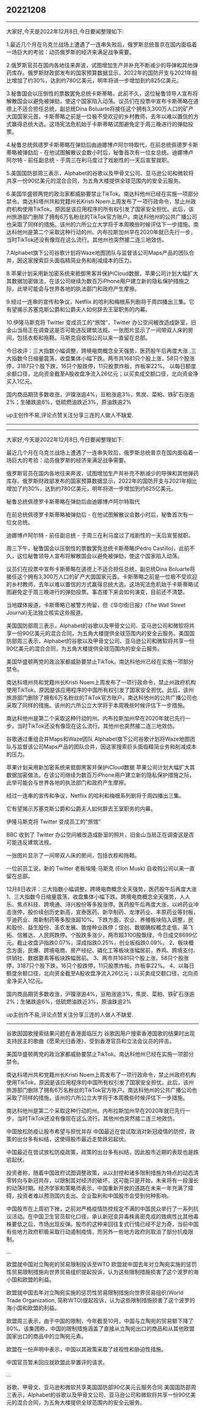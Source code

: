 ## 20221208

---

大家好,今天是2022年12月8日,今日要闻整理如下:

1.最近几个月在乌克兰战场上遭遇了一连串失败后，俄罗斯总统普京在国内面临着一场巨大的考验：动员俄罗斯的经济来满足战争需要。

2.俄罗斯官员在国内各地往来奔波，试图增加生产并补充不断减少的导弹和其他弹药库存。俄罗斯财政部发布的国家预算数据显示，2022年的国防开支与2021年相比增加了约30%，达到约780亿美元，明年将进一步增加到约825亿美元。

3.秘鲁国会以压倒性的票数罢免总统卡斯蒂略，此前不久，这位秘鲁领导人宣布将解散国会以避免被弹劾，使这个国家陷入动荡。议员们在投票中宣布卡斯蒂略在道德上不适合担任总统，副总统Dina Boluarte将接任这个拥有3,300万人口的矿产大国国家元首。卡斯蒂略之前是一位极不受欢迎的乡村教师，去年以难以置信的方式赢得总统大选。这场宪法危机始于卡斯蒂略试图避免定于周三晚进行的弹劾投票。

4.秘鲁总统佩德罗卡斯蒂略在弹劾后由迪娜博卢阿尔特取代，在前总统佩德罗卡斯蒂略被弹劾后 - 在他试图解散议会数小时后，秘鲁首次有一位女总统。迪娜博卢阿尔特 - 前任副总统 - 于周三在利马度过了戏剧性的一天后宣誓就职。

5.美国国防部周三表示，Alphabet的谷歌以及甲骨文公司、亚马逊公司和微软将共享一份90亿美元的混合合同，为五角大楼提供全球范围内的安全云服务。

6.美国华盛顿两党的政治家都威胁要禁止TikTok。南达科他州已经在实施一项部分禁令。南达科塔州共和党籍州长Kristi Noem上周发布了一项行政命令，禁止州政府机构使用TikTok，原因是该应用程序的所有权引发了国家安全担忧。此后，该州旅游部门删除了拥有6万名粉丝的TikTok官方账户。南达科他州的公共广播公司也采取了同样的措施。该州的六所公立大学将于本周晚些时候评估下一步措施。南达科他州是第二个采取这种行动的州。内布拉斯加州早在2020年就已先行一步，当时TikTok还没有像现在这么流行。其他州也突然接二连三地效仿。

7.Alphabet旗下公司谷歌计划将Waze地图团队与监督该公司Maps产品的团队合并，因这家搜索巨头面临精简业务和削减成本的压力。

8.苹果计划采用新加密系统来抵御黑客并保护iCloud数据，苹果公司计划大幅扩大其数据加密做法，在该公司继续为数百万iPhone用户建立新的隐私保护措施之际，此举可能会与世界各地的执法部门和政府产生摩擦。

9.经过一连串的宣传和争议，Netflix 的哈利和梅根系列剧将于周四播出三集。它有望揭示苏塞克斯公爵和公爵夫人如何辞去王室职务的内幕。

10.伊隆马斯克将 Twitter 变成员工的“旅馆”，Twitter 办公空间被改造成卧室，旧金山当局正在调查这是否可能违反建筑法规。一张图片显示了一间带双人床的房间，包括衣柜和拖鞋。马斯克自收购公司以来一直留在总部。

今日收评：三大指数小幅调整，跨境电商概念全天强势，医药股午后再度大涨 ,三大指数今日缩量震荡，收盘集体小幅下跌。两市共1681只个股上涨，58只个股涨停，3187只个股下跌，16只个股跌停，11只股票炸板，炸板率22%。 以每日额度余额口径，北向资金截至A股收盘净流入26亿元；以买卖成交额口径，北向资金净买入1亿元。

国内商品期货多数收涨，沪镍涨逾4%，豆粕涨逾3%，焦炭、菜粕、铁矿石涨逾2%；生猪跌逾6%，低硫燃油跌近3%，原油跌逾2%

up主创作不易,评论点赞关注分享三连的人做人不缺爱.

---

---
大家好,今天是2022年12月8日,今日要闻整理如下:

最近几个月在乌克兰战场上遭遇了一连串失败后，俄罗斯总统普京在国内面临着一场巨大的考验：动员俄罗斯的经济来满足战争需要。

俄罗斯官员在国内各地往来奔波，试图增加生产并补充不断减少的导弹和其他弹药库存。俄罗斯财政部发布的国家预算数据显示，2022年的国防开支与2021年相比增加了约30%，达到约780亿美元，明年将进一步增加到约825亿美元。

秘鲁总统佩德罗卡斯蒂略在弹劾后由迪娜博卢阿尔特取代


在前总统佩德罗卡斯蒂略被弹劾后 - 在他试图解散议会数小时后，秘鲁首次有一位女总统。

迪娜博卢阿尔特 - 前任副总统 - 于周三在利马度过了戏剧性的一天后宣誓就职。

周三下午，秘鲁国会以压倒性的票数罢免总统卡斯蒂略(Pedro Castillo)，此前不久，这位秘鲁领导人宣布将解散国会以避免被弹劾，使这个国家陷入动荡。

议员们在投票中宣布卡斯蒂略在道德上不适合担任总统，副总统Dina Boluarte将接任这个拥有3,300万人口的矿产大国国家元首。卡斯蒂略之前是一位极不受欢迎的乡村教师，去年以难以置信的方式赢得总统大选。这场宪法危机始于卡斯蒂略试图避免定于周三晚进行的弹劾投票。事态接下来会如何演变，目前还不清楚。

当地媒体报道，卡斯蒂略已被警方拘留，但《华尔街日报》(The Wall Street Journal)无法独立核实这些报道。



美国国防部周三表示，Alphabet的谷歌以及甲骨文公司、亚马逊公司和微软将共享一份90亿美元的混合合同，为五角大楼提供全球范围内的安全云服务。美国国防部周三表示，Alphabet的谷歌以及甲骨文公司、亚马逊公司和微软将共享一份90亿美元的混合合同，为五角大楼提供全球范围内的安全云服务。

美国华盛顿两党的政治家都威胁要禁止TikTok。南达科他州已经在实施一项部分禁令。

南达科塔州共和党籍州长Kristi Noem上周发布了一项行政命令，禁止州政府机构使用TikTok，原因是该应用程序的中国所有权引发了国家安全担忧。此后，该州旅游部门删除了拥有6万名粉丝的TikTok官方账户。南达科他州的公共广播公司也采取了同样的措施。该州的六所公立大学将于本周晚些时候评估下一步措施。

南达科他州是第二个采取这种行动的州。内布拉斯加州早在2020年就已先行一步，当时TikTok还没有像现在这么流行。其他州也突然接二连三地效仿。


谷歌通过重组合并Maps和Waze团队
Alphabet旗下公司谷歌计划将Waze地图团队与监督该公司Maps产品的团队合并，因这家搜索巨头面临精简业务和削减成本的压力。

苹果计划采用新加密系统来抵御黑客并保护iCloud数据
苹果公司计划大幅扩大其数据加密做法，在该公司继续为数百万iPhone用户建立新的隐私保护措施之际，此举可能会与世界各地的执法部门和政府产生摩擦。


经过一连串的宣传和争议，Netflix 的哈利和梅根系列剧将于周四播出三集。

它有望揭示苏塞克斯公爵和公爵夫人如何辞去王室职务的内幕。


伊隆马斯克将 Twitter 变成员工的“旅馆”

BBC 收到了 Twitter 办公空间被改造成卧室的照片，旧金山当局正在调查这是否可能违反建筑法规。

一张图片显示了一间带双人床的房间，包括衣柜和拖鞋。

一位前员工说，新的 Twitter 老板埃隆·马斯克 (Elon Musk) 自收购公司以来一直留在总部。


12月8日收评：三大指数小幅调整，跨境电商概念全天强势，医药股午后再度大涨 1、三大指数今日缩量震荡，收盘集体小幅下跌。跨境电商概念全天强势，人人乐、焦点科技、跨境通、浔兴股份等多股涨停。医药股午后再度大涨，以岭药业冲击涨停，股价续创历史新高，宣泰医药、新华制药、龙津药业、丰原药业等封板，亨迪药业、南新制药等多股涨超10%。下跌方面，农业、养殖板块陷入调整，民和股份、益生股份、圣农发展、敦煌种业跌停；信创、数据确权概念走低，英飞拓、信雅达、人民网跌停。个股跌多涨少，两市超3100股飘绿，今日成交8699亿元。截止收盘沪指跌0.07%，深成指跌0.25%，创业板指跌0.09%。 2、板块概念方面，民爆、跨境电商、房产经纪、磷化工等板块涨幅居前，养鸡、跨境支付、供销社、数据要素等板块跌幅居前。 3、两市共1681只个股上涨，58只个股涨停，3187只个股下跌，16只个股跌停，11只股票炸板，炸板率22%。 4、以每日额度余额口径，北向资金截至A股收盘净流入26亿元；以买卖成交额口径，北向资金净买入1亿元。

国内商品期货多数收涨，沪镍涨逾4%，豆粕涨逾3%，焦炭、菜粕、铁矿石涨逾2%；生猪跌逾6%，低硫燃油跌近3%，原油跌逾2%

up主创作不易,评论点赞关注分享三连的人做人不缺爱.

---

谷歌因国歌搜索结果问题在香港面临压力
谷歌因用户搜索香港国歌的结果时出现支持民主的歌曲《愿荣光归香港》，受到香港官员和立法会议员的抨击。


美国华盛顿两党的政治家都威胁要禁止TikTok。南达科他州已经在实施一项部分禁令。

南达科塔州共和党籍州长Kristi Noem上周发布了一项行政命令，禁止州政府机构使用TikTok，原因是该应用程序的中国所有权引发了国家安全担忧。此后，该州旅游部门删除了拥有6万名粉丝的TikTok官方账户。南达科他州的公共广播公司也采取了同样的措施。该州的六所公立大学将于本周晚些时候评估下一步措施。

南达科他州是第二个采取这种行动的州。内布拉斯加州早在2020年就已先行一步，当时TikTok还没有像现在这么流行。其他州也突然接二连三地效仿。


中国放松防疫让股市希望与担忧并存
中国最近在尝试取消对新冠疫情的防控，政策的出台多有纠结，这使得股市最近走势跌宕起伏。

中国最近在尝试放松防疫政策，政策的出台多有纠结，因此股市近期的表现也是跌宕起伏。

投资者称，随着中国政府试图调整政策，从以封控和诸多限制措施为特点的动态清零转向与新冠共存，以限制其对经济的破坏，这可能只是开始，未来将有一段漫长的动荡时期。经济学家和策略师表示，中国重新开放的道路在未来一年充满了障碍，投资者难以预测国内支出、企业盈利和中国股市会受到何种影响。

中国股市在上周初下挫，之前对严格疫情防控规定不满的中国民众举行了一系列抗议活动。在中国卫生官员软化口径，承认新冠变异毒株奥密克戎的致病性比其他毒株要低之后，市场出现反弹。股市的这种来回往复式行情已经不足为奇，当前中国有些地方政府积极采取行动遏制疫情，而另外一些地方政府则取消了部分抗疫限制。

...

欧盟就中国对立陶宛的贸易限制投诉至WTO
欧盟就中国去年对立陶宛实施的惩罚性贸易限制措施向世界贸易组织提起投诉，认为这些限制措施损害了这个波罗的海小国和欧盟的利益。

欧盟就中国去年对立陶宛实施的惩罚性贸易限制措施向世界贸易组织(World Trade Organization, 简称WTO)提起投诉，认为这些限制措施损害了这个波罗的海小国和欧盟的利益。

欧盟周三表示，由于中国的限制，今年截至10月，中国与立陶宛的贸易额下降了80%。该集团称，中国的限制措施涵盖了直接从立陶宛出口的商品和从其他欧盟国家出口的商品中的立陶宛元素。

欧盟在一份声明中表示，中国以其政策采取了歧视性和胁迫性措施。

中国官员暂未回应就欧盟此举置评的请求。

...

谷歌、甲骨文、亚马逊和微软共享美国国防部90亿美元云服务合同
美国国防部周三表示，Alphabet的谷歌以及甲骨文公司、亚马逊公司和微软将共享一份90亿美元的混合合同，为五角大楼提供全球范围内的安全云服务。
